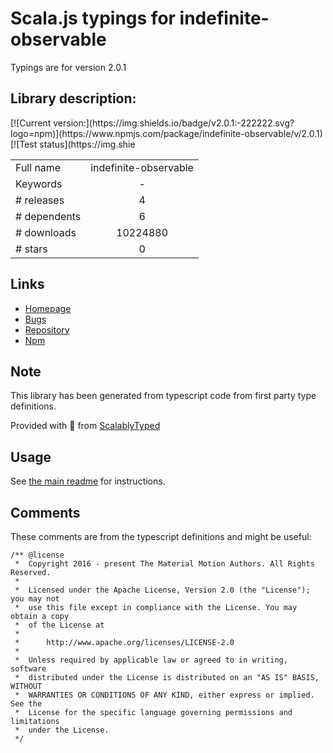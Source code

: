 
# Scala.js typings for indefinite-observable

Typings are for version 2.0.1

## Library description:
<!-- TODO: update version number before releasing, here and in the script tag --> [![Current version:](https://img.shields.io/badge/v2.0.1:-222222.svg?logo=npm)](https://www.npmjs.com/package/indefinite-observable/v/2.0.1) [![Test status](https://img.shie

|                    |                 |
| ------------------ | :-------------: |
| Full name          | indefinite-observable |
| Keywords           | - |
| # releases         | 4 |
| # dependents       | 6 |
| # downloads        | 10224880 |
| # stars            | 0 |

## Links
- [Homepage](https://github.com/material-motion/indefinite-observable-js/#readme)
- [Bugs](https://github.com/material-motion/indefinite-observable-js/issues/)
- [Repository](https://github.com/material-motion/indefinite-observable-js)
- [Npm](https://www.npmjs.com/package/indefinite-observable)
    


## Note
This library has been generated from typescript code from first party type definitions.

Provided with :purple_heart: from [ScalablyTyped](https://github.com/oyvindberg/ScalablyTyped)

## Usage
See [the main readme](../../readme.md) for instructions.

## Comments

These comments are from the typescript definitions and might be useful:
```
/** @license
 *  Copyright 2016 - present The Material Motion Authors. All Rights Reserved.
 *
 *  Licensed under the Apache License, Version 2.0 (the "License"); you may not
 *  use this file except in compliance with the License. You may obtain a copy
 *  of the License at
 *
 *      http://www.apache.org/licenses/LICENSE-2.0
 *
 *  Unless required by applicable law or agreed to in writing, software
 *  distributed under the License is distributed on an "AS IS" BASIS, WITHOUT
 *  WARRANTIES OR CONDITIONS OF ANY KIND, either express or implied. See the
 *  License for the specific language governing permissions and limitations
 *  under the License.
 */

```

